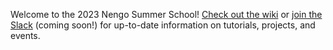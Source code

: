 Welcome to the 2023 Nengo Summer School! [Check out the wiki](https://github.com/ctn-waterloo/summerschool2023/wiki) or [join the Slack](TBD) (coming soon!) for up-to-date information on tutorials, projects, and events.

<!--![group photo]()-->
